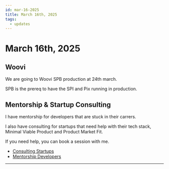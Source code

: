 ```yaml
---
id: mar-16-2025
title: March 16th, 2025
tags:
  - updates
---
```


# March 16th, 2025

## Woovi

We are going to Woovi SPB production at 24th march.

SPB is the prereq to have the SPI and Pix running in production.

## Mentorship & Startup Consulting

I have mentorship for developers that are stuck in their carrers.

I also have consulting for startups that need help with their tech stack, Minimal Viable Product and Product Market Fit.

If you need help, you can book a session with me.

- [Consulting Startups](../../../paid-consulting-startups.mdx)
- [Mentorship Developers](../../../paid-mentorship-developers.mdx)

---
